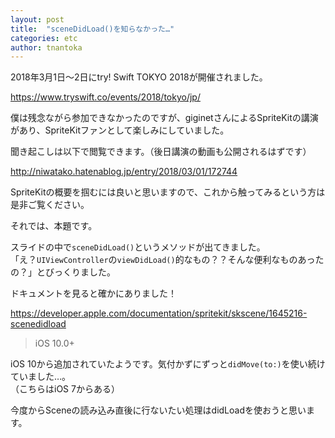 ```yaml
---
layout: post
title:  "sceneDidLoad()を知らなかった…"
categories: etc
author: tnantoka
---
```


2018年3月1日〜2日にtry! Swift TOKYO 2018が開催されました。

<https://www.tryswift.co/events/2018/tokyo/jp/>

僕は残念ながら参加できなかったのですが、giginetさんによるSpriteKitの講演があり、SpriteKitファンとして楽しみにしていました。

<script async class="speakerdeck-embed" data-id="9bfa907e324643bfa256ea40380d71f5" data-ratio="1.77777777777778" src="//speakerdeck.com/assets/embed.js"></script>

聞き起こしは以下で閲覧できます。（後日講演の動画も公開されるはずです）

<http://niwatako.hatenablog.jp/entry/2018/03/01/172744>

SpriteKitの概要を掴むには良いと思いますので、これから触ってみるという方は是非ご覧ください。

それでは、本題です。

スライドの中で`sceneDidLoad()`というメソッドが出てきました。  
「え？`UIViewController`の`viewDidLoad()`的なもの？？そんな便利なものあったの？」とびっくりました。

ドキュメントを見ると確かにありました！

<https://developer.apple.com/documentation/spritekit/skscene/1645216-scenedidload>

> iOS 10.0+

iOS 10から追加されていたようです。気付かずにずっと`didMove(to:)`を使い続けていました…。  
（こちらはiOS 7からある）

今度からSceneの読み込み直後に行ないたい処理はdidLoadを使おうと思います。
